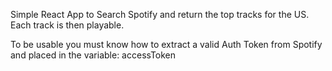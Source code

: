 Simple React App to Search Spotify and return the top tracks for the US.  Each track is then playable.

To be usable you must know how to extract a valid Auth Token from Spotify and placed in the variable: accessToken
